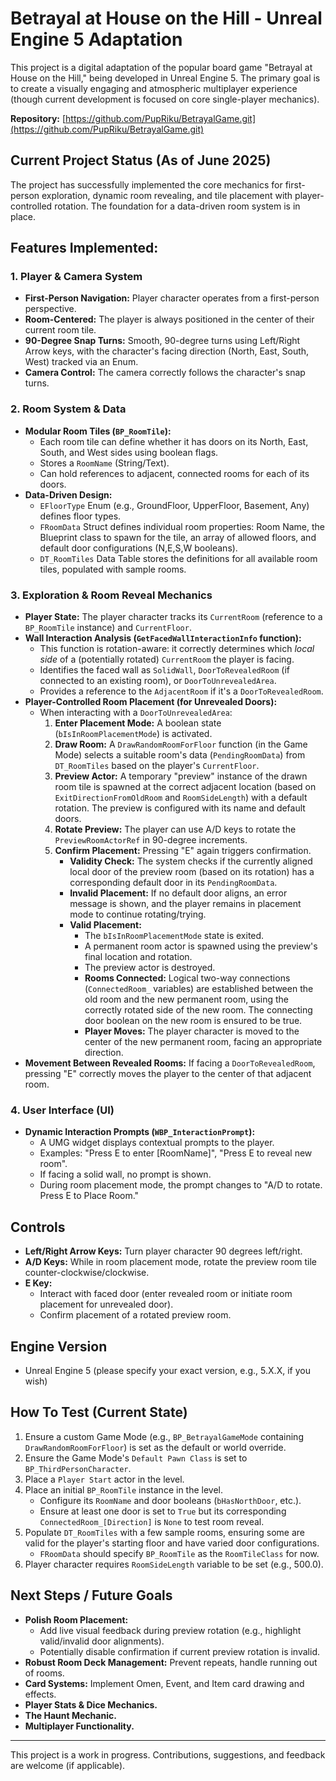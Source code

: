 # Betrayal at House on the Hill - Unreal Engine 5 Adaptation

This project is a digital adaptation of the popular board game "Betrayal at House on the Hill," being developed in Unreal Engine 5. The primary goal is to create a visually engaging and atmospheric multiplayer experience (though current development is focused on core single-player mechanics).

**Repository:** [https://github.com/PupRiku/BetrayalGame.git](https://github.com/PupRiku/BetrayalGame.git)

## Current Project Status (As of June 2025)

The project has successfully implemented the core mechanics for first-person exploration, dynamic room revealing, and tile placement with player-controlled rotation. The foundation for a data-driven room system is in place.

## Features Implemented:

### 1. Player & Camera System
* **First-Person Navigation:** Player character operates from a first-person perspective.
* **Room-Centered:** The player is always positioned in the center of their current room tile.
* **90-Degree Snap Turns:** Smooth, 90-degree turns using Left/Right Arrow keys, with the character's facing direction (North, East, South, West) tracked via an Enum.
* **Camera Control:** The camera correctly follows the character's snap turns.

### 2. Room System & Data
* **Modular Room Tiles (`BP_RoomTile`):**
    * Each room tile can define whether it has doors on its North, East, South, and West sides using boolean flags.
    * Stores a `RoomName` (String/Text).
    * Can hold references to adjacent, connected rooms for each of its doors.
* **Data-Driven Design:**
    * `EFloorType` Enum (e.g., GroundFloor, UpperFloor, Basement, Any) defines floor types.
    * `FRoomData` Struct defines individual room properties: Room Name, the Blueprint class to spawn for the tile, an array of allowed floors, and default door configurations (N,E,S,W booleans).
    * `DT_RoomTiles` Data Table stores the definitions for all available room tiles, populated with sample rooms.

### 3. Exploration & Room Reveal Mechanics
* **Player State:** The player character tracks its `CurrentRoom` (reference to a `BP_RoomTile` instance) and `CurrentFloor`.
* **Wall Interaction Analysis (`GetFacedWallInteractionInfo` function):**
    * This function is rotation-aware: it correctly determines which *local side* of a (potentially rotated) `CurrentRoom` the player is facing.
    * Identifies the faced wall as `SolidWall`, `DoorToRevealedRoom` (if connected to an existing room), or `DoorToUnrevealedArea`.
    * Provides a reference to the `AdjacentRoom` if it's a `DoorToRevealedRoom`.
* **Player-Controlled Room Placement (for Unrevealed Doors):**
    * When interacting with a `DoorToUnrevealedArea`:
        1.  **Enter Placement Mode:** A boolean state (`bIsInRoomPlacementMode`) is activated.
        2.  **Draw Room:** A `DrawRandomRoomForFloor` function (in the Game Mode) selects a suitable room's data (`PendingRoomData`) from `DT_RoomTiles` based on the player's `CurrentFloor`.
        3.  **Preview Actor:** A temporary "preview" instance of the drawn room tile is spawned at the correct adjacent location (based on `ExitDirectionFromOldRoom` and `RoomSideLength`) with a default rotation. The preview is configured with its name and default doors.
        4.  **Rotate Preview:** The player can use A/D keys to rotate the `PreviewRoomActorRef` in 90-degree increments.
        5.  **Confirm Placement:** Pressing "E" again triggers confirmation.
            * **Validity Check:** The system checks if the currently aligned local door of the preview room (based on its rotation) has a corresponding default door in its `PendingRoomData`.
            * **Invalid Placement:** If no default door aligns, an error message is shown, and the player remains in placement mode to continue rotating/trying.
            * **Valid Placement:**
                * The `bIsInRoomPlacementMode` state is exited.
                * A permanent room actor is spawned using the preview's final location and rotation.
                * The preview actor is destroyed.
                * **Rooms Connected:** Logical two-way connections (`ConnectedRoom_` variables) are established between the old room and the new permanent room, using the correctly rotated side of the new room. The connecting door boolean on the new room is ensured to be true.
                * **Player Moves:** The player character is moved to the center of the new permanent room, facing an appropriate direction.
* **Movement Between Revealed Rooms:** If facing a `DoorToRevealedRoom`, pressing "E" correctly moves the player to the center of that adjacent room.

### 4. User Interface (UI)
* **Dynamic Interaction Prompts (`WBP_InteractionPrompt`):**
    * A UMG widget displays contextual prompts to the player.
    * Examples: "Press E to enter [RoomName]", "Press E to reveal new room".
    * If facing a solid wall, no prompt is shown.
    * During room placement mode, the prompt changes to "A/D to rotate. Press E to Place Room."

## Controls
* **Left/Right Arrow Keys:** Turn player character 90 degrees left/right.
* **A/D Keys:** While in room placement mode, rotate the preview room tile counter-clockwise/clockwise.
* **E Key:**
    * Interact with faced door (enter revealed room or initiate room placement for unrevealed door).
    * Confirm placement of a rotated preview room.

## Engine Version
* Unreal Engine 5 (please specify your exact version, e.g., 5.X.X, if you wish)

## How To Test (Current State)
1.  Ensure a custom Game Mode (e.g., `BP_BetrayalGameMode` containing `DrawRandomRoomForFloor`) is set as the default or world override.
2.  Ensure the Game Mode's `Default Pawn Class` is set to `BP_ThirdPersonCharacter`.
3.  Place a `Player Start` actor in the level.
4.  Place an initial `BP_RoomTile` instance in the level.
    * Configure its `RoomName` and door booleans (`bHasNorthDoor`, etc.).
    * Ensure at least one door is set to `True` but its corresponding `ConnectedRoom_[Direction]` is `None` to test room reveal.
5.  Populate `DT_RoomTiles` with a few sample rooms, ensuring some are valid for the player's starting floor and have varied door configurations.
    * `FRoomData` should specify `BP_RoomTile` as the `RoomTileClass` for now.
6.  Player character requires `RoomSideLength` variable to be set (e.g., 500.0).

## Next Steps / Future Goals
* **Polish Room Placement:**
    * Add live visual feedback during preview rotation (e.g., highlight valid/invalid door alignments).
    * Potentially disable confirmation if current preview rotation is invalid.
* **Robust Room Deck Management:** Prevent repeats, handle running out of rooms.
* **Card Systems:** Implement Omen, Event, and Item card drawing and effects.
* **Player Stats & Dice Mechanics.**
* **The Haunt Mechanic.**
* **Multiplayer Functionality.**

---

This project is a work in progress. Contributions, suggestions, and feedback are welcome (if applicable).
